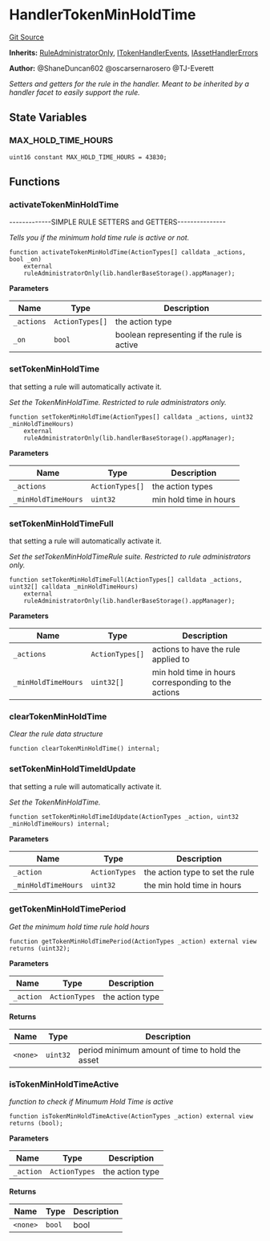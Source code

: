 # HandlerTokenMinHoldTime
[Git Source](https://github.com/thrackle-io/tron/blob/502533a6ffb2af342c0e88aaf7562842e91b57b1/src/client/token/handler/ruleContracts/HandlerTokenMinHoldTime.sol)

**Inherits:**
[RuleAdministratorOnly](/src/protocol/economic/RuleAdministratorOnly.sol/contract.RuleAdministratorOnly.md), [ITokenHandlerEvents](/src/common/IEvents.sol/interface.ITokenHandlerEvents.md), [IAssetHandlerErrors](/src/common/IErrors.sol/interface.IAssetHandlerErrors.md)

**Author:**
@ShaneDuncan602 @oscarsernarosero @TJ-Everett

*Setters and getters for the rule in the handler. Meant to be inherited by a handler
facet to easily support the rule.*


## State Variables
### MAX_HOLD_TIME_HOURS

```solidity
uint16 constant MAX_HOLD_TIME_HOURS = 43830;
```


## Functions
### activateTokenMinHoldTime

-------------SIMPLE RULE SETTERS and GETTERS---------------

*Tells you if the minimum hold time rule is active or not.*


```solidity
function activateTokenMinHoldTime(ActionTypes[] calldata _actions, bool _on)
    external
    ruleAdministratorOnly(lib.handlerBaseStorage().appManager);
```
**Parameters**

|Name|Type|Description|
|----|----|-----------|
|`_actions`|`ActionTypes[]`|the action type|
|`_on`|`bool`|boolean representing if the rule is active|


### setTokenMinHoldTime

that setting a rule will automatically activate it.

*Set the TokenMinHoldTime. Restricted to rule administrators only.*


```solidity
function setTokenMinHoldTime(ActionTypes[] calldata _actions, uint32 _minHoldTimeHours)
    external
    ruleAdministratorOnly(lib.handlerBaseStorage().appManager);
```
**Parameters**

|Name|Type|Description|
|----|----|-----------|
|`_actions`|`ActionTypes[]`|the action types|
|`_minHoldTimeHours`|`uint32`|min hold time in hours|


### setTokenMinHoldTimeFull

that setting a rule will automatically activate it.

*Set the setTokenMinHoldTimeRule suite. Restricted to rule administrators only.*


```solidity
function setTokenMinHoldTimeFull(ActionTypes[] calldata _actions, uint32[] calldata _minHoldTimeHours)
    external
    ruleAdministratorOnly(lib.handlerBaseStorage().appManager);
```
**Parameters**

|Name|Type|Description|
|----|----|-----------|
|`_actions`|`ActionTypes[]`|actions to have the rule applied to|
|`_minHoldTimeHours`|`uint32[]`|min hold time in hours corresponding to the actions|


### clearTokenMinHoldTime

*Clear the rule data structure*


```solidity
function clearTokenMinHoldTime() internal;
```

### setTokenMinHoldTimeIdUpdate

that setting a rule will automatically activate it.

*Set the TokenMinHoldTime.*


```solidity
function setTokenMinHoldTimeIdUpdate(ActionTypes _action, uint32 _minHoldTimeHours) internal;
```
**Parameters**

|Name|Type|Description|
|----|----|-----------|
|`_action`|`ActionTypes`|the action type to set the rule|
|`_minHoldTimeHours`|`uint32`|the min hold time in hours|


### getTokenMinHoldTimePeriod

*Get the minimum hold time rule hold hours*


```solidity
function getTokenMinHoldTimePeriod(ActionTypes _action) external view returns (uint32);
```
**Parameters**

|Name|Type|Description|
|----|----|-----------|
|`_action`|`ActionTypes`|the action type|

**Returns**

|Name|Type|Description|
|----|----|-----------|
|`<none>`|`uint32`|period minimum amount of time to hold the asset|


### isTokenMinHoldTimeActive

*function to check if Minumum Hold Time is active*


```solidity
function isTokenMinHoldTimeActive(ActionTypes _action) external view returns (bool);
```
**Parameters**

|Name|Type|Description|
|----|----|-----------|
|`_action`|`ActionTypes`|the action type|

**Returns**

|Name|Type|Description|
|----|----|-----------|
|`<none>`|`bool`|bool|



